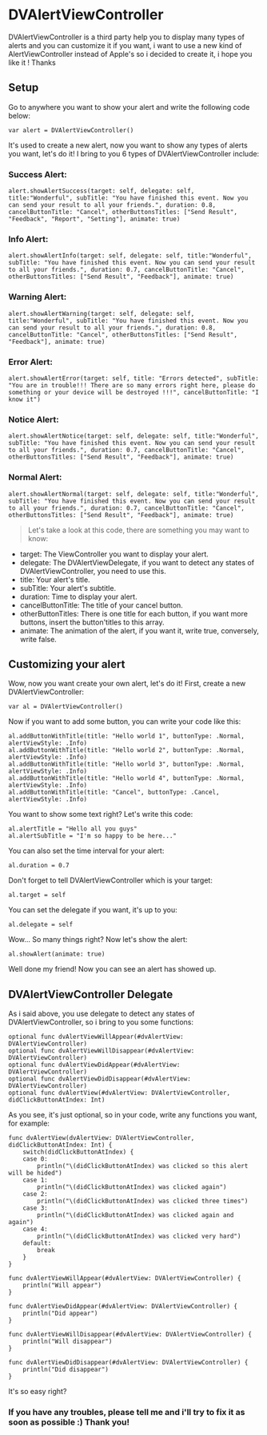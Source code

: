 # DVAlertViewController
DVAlertViewController is a third party help you to display many types of alerts and you can customize it if you want, i want to use a new kind of AlertViewController instead of Apple's so i decided to create it, i hope you like it ! Thanks

## Setup
Go to anywhere you want to show your alert and write the following code below:
```
var alert = DVAlertViewController()
```
It's used to create a new alert, now you want to show any types of alerts you want, let's do it!
I bring to you 6 types of DVAlertViewController include:
### Success Alert:
```
alert.showAlertSuccess(target: self, delegate: self, title:"Wonderful", subTitle: "You have finished this event. Now you can send your result to all your friends.", duration: 0.8, cancelButtonTitle: "Cancel", otherButtonsTitles: ["Send Result", "Feedback", "Report", "Setting"], animate: true)
```

### Info Alert:
```
alert.showAlertInfo(target: self, delegate: self, title:"Wonderful", subTitle: "You have finished this event. Now you can send your result to all your friends.", duration: 0.7, cancelButtonTitle: "Cancel", otherButtonsTitles: ["Send Result", "Feedback"], animate: true)
```

### Warning Alert:
```
alert.showAlertWarning(target: self, delegate: self, title:"Wonderful", subTitle: "You have finished this event. Now you can send your result to all your friends.", duration: 0.8, cancelButtonTitle: "Cancel", otherButtonsTitles: ["Send Result", "Feedback"], animate: true)
```

### Error Alert:
```
alert.showAlertError(target: self, title: "Errors detected", subTitle: "You are in trouble!!! There are so many errors right here, please do something or your device will be destroyed !!!", cancelButtonTitle: "I know it")
```

### Notice Alert:
```
alert.showAlertNotice(target: self, delegate: self, title:"Wonderful", subTitle: "You have finished this event. Now you can send your result to all your friends.", duration: 0.7, cancelButtonTitle: "Cancel", otherButtonsTitles: ["Send Result", "Feedback"], animate: true)
```

### Normal Alert:
```
alert.showAlertNormal(target: self, delegate: self, title:"Wonderful", subTitle: "You have finished this event. Now you can send your result to all your friends.", duration: 0.7, cancelButtonTitle: "Cancel", otherButtonsTitles: ["Send Result", "Feedback"], animate: true)
```

>Let's take a look at this code, there are something you may want to know:
* target: The ViewController you want to display your alert.
* delegate: The DVAlertViewDelegate, if you want to detect any states of DVAlertViewController, you need to use this.
* title: Your alert's title.
* subTitle: Your alert's subtitle.
* duration: Time to display your alert.
* cancelButtonTitle: The title of your cancel button.
* otherButtonTitles: There is one title for each button, if you want more buttons, insert the button'titles to this array.
* animate: The animation of the alert, if you want it, write true, conversely, write false.

## Customizing your alert
Wow, now you want create your own alert, let's do it!
First, create a new DVAlertViewController:
```
var al = DVAlertViewController()
```

Now if you want to add some button, you can write your code like this:
```
al.addButtonWithTitle(title: "Hello world 1", buttonType: .Normal, alertViewStyle: .Info)
al.addButtonWithTitle(title: "Hello world 2", buttonType: .Normal, alertViewStyle: .Info)
al.addButtonWithTitle(title: "Hello world 3", buttonType: .Normal, alertViewStyle: .Info)
al.addButtonWithTitle(title: "Hello world 4", buttonType: .Normal, alertViewStyle: .Info)
al.addButtonWithTitle(title: "Cancel", buttonType: .Cancel, alertViewStyle: .Info)
```

You want to show some text right? Let's write this code:
```
al.alertTitle = "Hello all you guys"
al.alertSubTitle = "I'm so happy to be here..."
```

You can also set the time interval for your alert:
```
al.duration = 0.7
```

Don't forget to tell DVAlertViewController which is your target:
```
al.target = self
```

You can set the delegate if you want, it's up to you:
```
al.delegate = self
```

Wow... So many things right? Now let's show the alert:
```
al.showAlert(animate: true)
```
Well done my friend! Now you can see an alert has showed up.

## DVAlertViewController Delegate
As i said above, you use delegate to detect any states of DVAlertViewController, so i bring to you some functions:
```
optional func dvAlertViewWillAppear(#dvAlertView: DVAlertViewController)
optional func dvAlertViewWillDisappear(#dvAlertView: DVAlertViewController)
optional func dvAlertViewDidAppear(#dvAlertView: DVAlertViewController)
optional func dvAlertViewDidDisappear(#dvAlertView: DVAlertViewController)
optional func dvAlertView(#dvAlertView: DVAlertViewController, didClickButtonAtIndex: Int)
```

As you see, it's just optional, so in your code, write any functions you want, for example:
```
func dvAlertView(dvAlertView: DVAlertViewController, didClickButtonAtIndex: Int) {
    switch(didClickButtonAtIndex) {
    case 0:
        println("\(didClickButtonAtIndex) was clicked so this alert will be hided")
    case 1:
        println("\(didClickButtonAtIndex) was clicked again")
    case 2:
        println("\(didClickButtonAtIndex) was clicked three times")
    case 3:
        println("\(didClickButtonAtIndex) was clicked again and again")
    case 4:
        println("\(didClickButtonAtIndex) was clicked very hard")
    default:
        break
    }
}

func dvAlertViewWillAppear(#dvAlertView: DVAlertViewController) {
    println("Will appear")
}

func dvAlertViewDidAppear(#dvAlertView: DVAlertViewController) {
    println("Did appear")
}

func dvAlertViewWillDisappear(#dvAlertView: DVAlertViewController) {
    println("Will disappear")
}

func dvAlertViewDidDisappear(#dvAlertView: DVAlertViewController) {
    println("Did disappear")
}
```
It's so easy right?
### If you have any troubles, please tell me and i'll try to fix it as soon as possible :) Thank you!

